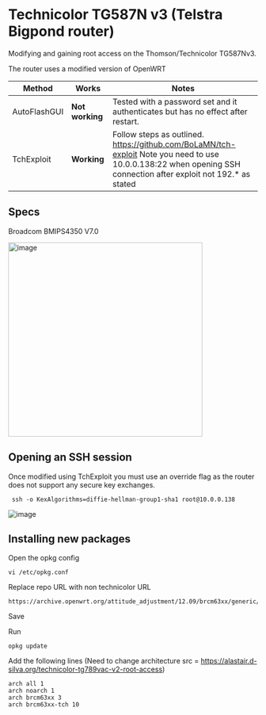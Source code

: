# Technicolor TG587N v3 (Telstra Bigpond router)
Modifying and gaining root access on the Thomson/Technicolor TG587Nv3.

The router uses a modified version of OpenWRT

| Method | Works | Notes |
|--|--|--|
|AutoFlashGUI | **Not working** |  Tested with a password set and it authenticates but has no effect after restart.|
TchExploit | **Working** | Follow steps as outlined. https://github.com/BoLaMN/tch-exploit Note you need to use 10.0.0.138:22 when opening SSH connection after exploit not 192.* as stated |

## Specs

Broadcom BMIPS4350 V7.0

<img width="392" alt="image" src="https://github.com/94alexmm/tg587nv3/assets/15701642/55b850f9-6f76-4d76-b53e-da8be4da2fbc">

## Opening an SSH session
Once modified using TchExploit you must use an override flag as the router does not support any secure key exchanges.

```
 ssh -o KexAlgorithms=diffie-hellman-group1-sha1 root@10.0.0.138
```

![image](https://github.com/94alexmm/tg587nv3/assets/15701642/29c1156d-2de1-4996-8d3a-72528b53bc53)

## Installing new packages
Open the opkg config
```
vi /etc/opkg.conf
```

Replace repo URL with non technicolor URL
```
https://archive.openwrt.org/attitude_adjustment/12.09/brcm63xx/generic/packages
```
Save

Run 
```
opkg update
```

Add the following lines (Need to change architecture src = https://alastair.d-silva.org/technicolor-tg789vac-v2-root-access)
```
arch all 1
arch noarch 1
arch brcm63xx 3
arch brcm63xx-tch 10
```
